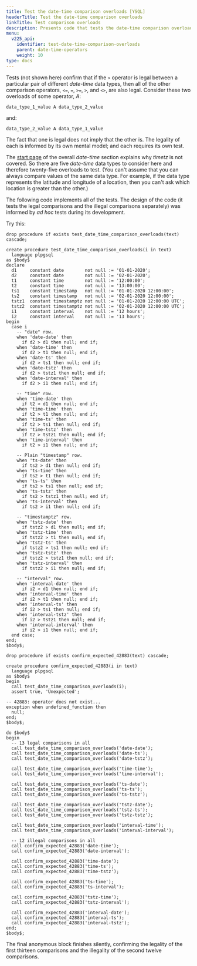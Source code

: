 ```yaml
---
title: Test the date-time comparison overloads [YSQL]
headerTitle: Test the date-time comparison overloads
linkTitle: Test comparison overloads
description: Presents code that tests the date-time comparison overloads. [YSQL]
menu:
  v225_api:
    identifier: test-date-time-comparison-overloads
    parent: date-time-operators
    weight: 10
type: docs
---
```


Tests (not shown here) confirm that if the `>` operator is legal between a particular pair of different _date-time_ data types, then all of the other comparison operators, `<=`, `=`, `>=`, `>`, and `<>`, are also legal. Consider these two overloads of some operator, _A_:

```output
data_type_1_value A data_type_2_value
```

and:

```output
data_type_2_value A data_type_1_value
```

The fact that one is legal does not imply that the other is. The legality of each is informed by its own mental model; and each requires its own test.

The [start page](../../../type_datetime/) of the overall _date-time_ section explains why _timetz_ is not covered. So there are five _date-time_ data types to consider here and therefore twenty-five overloads to test. (You can't assume that you can always compare values of the same data type. For example, if the data type represents the latitude and longitude of a location, then you can't ask which location is greater than the other.)

The following code implements all of the tests. The design of the code (it tests the legal comparisons and the illegal comparisons separately) was informed by _ad hoc_ tests during its development.

Try this:

```plpgsql
drop procedure if exists test_date_time_comparison_overloads(text) cascade;

create procedure test_date_time_comparison_overloads(i in text)
  language plpgsql
as $body$
declare
  d1     constant date        not null := '01-01-2020';
  d2     constant date        not null := '02-01-2020';
  t1     constant time        not null := '12:00:00';
  t2     constant time        not null := '13:00:00';
  ts1    constant timestamp   not null := '01-01-2020 12:00:00';
  ts2    constant timestamp   not null := '02-01-2020 12:00:00';
  tstz1  constant timestamptz not null := '01-01-2020 12:00:00 UTC';
  tstz2  constant timestamptz not null := '02-01-2020 12:00:00 UTC';
  i1     constant interval    not null := '12 hours';
  i2     constant interval    not null := '13 hours';
begin
  case i
    -- "date" row.
    when 'date-date' then
      if d2 > d1 then null; end if;
    when 'date-time' then
      if d2 > t1 then null; end if;
    when 'date-ts' then
      if d2 > ts1 then null; end if;
    when 'date-tstz' then
      if d2 > tstz1 then null; end if;
    when 'date-interval' then
      if d2 > i1 then null; end if;

    -- "time" row.
    when 'time-date' then
      if t2 > d1 then null; end if;
    when 'time-time' then
      if t2 > t1 then null; end if;
    when 'time-ts' then
      if t2 > ts1 then null; end if;
    when 'time-tstz' then
      if t2 > tstz1 then null; end if;
    when 'time-interval' then
      if t2 > i1 then null; end if;

    -- Plain "timestamp" row.
    when 'ts-date' then
      if ts2 > d1 then null; end if;
    when 'ts-time' then
      if ts2 > t1 then null; end if;
    when 'ts-ts' then
      if ts2 > ts1 then null; end if;
    when 'ts-tstz' then
      if ts2 > tstz1 then null; end if;
    when 'ts-interval' then
      if ts2 > i1 then null; end if;

    -- "timestamptz" row.
    when 'tstz-date' then
      if tstz2 > d1 then null; end if;
    when 'tstz-time' then
      if tstz2 > t1 then null; end if;
    when 'tstz-ts' then
      if tstz2 > ts1 then null; end if;
    when 'tstz-tstz' then
      if tstz2 > tstz1 then null; end if;
    when 'tstz-interval' then
      if tstz2 > i1 then null; end if;

    -- "interval" row.
    when 'interval-date' then
      if i2 > d1 then null; end if;
    when 'interval-time' then
      if i2 > t1 then null; end if;
    when 'interval-ts' then
      if i2 > ts1 then null; end if;
    when 'interval-tstz' then
      if i2 > tstz1 then null; end if;
    when 'interval-interval' then
      if i2 > i1 then null; end if;
  end case;
end;
$body$;

drop procedure if exists confirm_expected_42883(text) cascade;

create procedure confirm_expected_42883(i in text)
  language plpgsql
as $body$
begin
  call test_date_time_comparison_overloads(i);
  assert true, 'Unexpected';

-- 42883: operator does not exist...
exception when undefined_function then
  null;
end;
$body$;

do $body$
begin
  -- 13 legal comparisons in all
  call test_date_time_comparison_overloads('date-date');
  call test_date_time_comparison_overloads('date-ts');
  call test_date_time_comparison_overloads('date-tstz');

  call test_date_time_comparison_overloads('time-time');
  call test_date_time_comparison_overloads('time-interval');

  call test_date_time_comparison_overloads('ts-date');
  call test_date_time_comparison_overloads('ts-ts');
  call test_date_time_comparison_overloads('ts-tstz');

  call test_date_time_comparison_overloads('tstz-date');
  call test_date_time_comparison_overloads('tstz-ts');
  call test_date_time_comparison_overloads('tstz-tstz');

  call test_date_time_comparison_overloads('interval-time');
  call test_date_time_comparison_overloads('interval-interval');

  -- 12 illegal comparisons in all
  call confirm_expected_42883('date-time');
  call confirm_expected_42883('date-interval');

  call confirm_expected_42883('time-date');
  call confirm_expected_42883('time-ts');
  call confirm_expected_42883('time-tstz');

  call confirm_expected_42883('ts-time');
  call confirm_expected_42883('ts-interval');

  call confirm_expected_42883('tstz-time');
  call confirm_expected_42883('tstz-interval');

  call confirm_expected_42883('interval-date');
  call confirm_expected_42883('interval-ts');
  call confirm_expected_42883('interval-tstz');
end;
$body$;
```

The final anonymous block finishes silently, confirming the legality of the first thirteen comparisons and the illegality of the second twelve comparisons.
